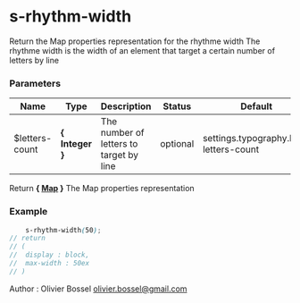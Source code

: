 # s-rhythm-width

Return the Map properties representation for the rhythme width
The rhythme width is the width of an element that target a certain number of letters by line



### Parameters
Name  |  Type  |  Description  |  Status  |  Default
------------  |  ------------  |  ------------  |  ------------  |  ------------
$letters-count  |  **{ Integer }**  |  The number of letters to target by line  |  optional  |  settings.typography.line-letters-count

Return **{ [Map](http://www.sass-lang.com/documentation/file.SASS_REFERENCE.html#maps) }** The Map properties representation

### Example
```scss
	s-rhythm-width(50);
// return
// (
// 	display : block,
// 	max-width : 50ex
// )
```
Author : Olivier Bossel [olivier.bossel@gmail.com](mailto:olivier.bossel@gmail.com)
